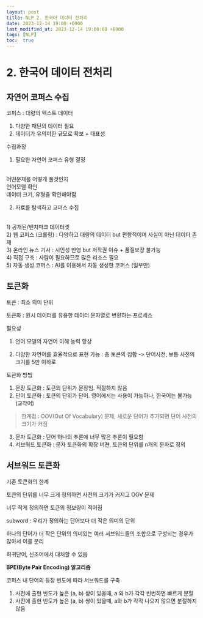 ```yaml
---
layout: post
title: NLP 2. 한국어 데이터 전처리
date: 2023-12-14 19:00 +0900
last_modified_at: 2023-12-14 19:00:00 +0900
tags: [NLP]
toc:  true
---
```


# 2. 한국어 데이터 전처리

## 자연어 코퍼스 수집

코퍼스 : 대량의 텍스트 데이터

1. 다양한 패턴의 데이터 필요
2. 데이터가 유의미한 규모로 확보 + 대표성

수집과정

1. 필요한 자연어 코퍼스 유형 결정
<br>
어떤문제를 어떻게 풀것인지
<br>
언어모델 확인
<br>
데이터 크기, 유형을 확인해야함

2. 자료를 탐색하고 코퍼스 수집
<br>
1) 공개된/벤치마크 데이터셋<br>
2) 웹 코퍼스 (크롤링) : 다양하고 대량의 데이터 but 편향적이며 사실이 아닌 데이터 존재<br>
3) 온라인 뉴스 기사 : 시인성 반영 but 저작권 이슈 + 품질보장 불가능<br>
4) 직접 구축 : 사람이 필요하므로 많은 리소스 필요<br>
5) 자동 생성 코퍼스 : AI를 이용해서 자동 생성한 코퍼스 (일부만)<br>

## 토큰화

토큰 : 최소 의미 단위

토큰화 : 원시 데이터를 유용한 데이터 문자열로 변환하는 프로세스

필요성

1. 언어 모델의 자연어 이해 능력 향상

2. 다양한 자연어를 효율적으로 표현 가능 : 총 토큰의 집합 -> 단어사전, 보통 사전의 크기를 5만 이하로

토큰화 방법

1. 문장 토큰화 : 토큰의 단위가 문장임. 적절하지 않음
2. 단어 토큰화 : 토큰의 단위가 단어. 영어에서는 사용이 가능하나, 한국어는 불가능 (교착어)<br>
> 한계점 : OOV(Out Of Vocabulary) 문제, 새로운 단어가 추가되면 단어 사전의 크기가 커짐
3. 문자 토큰화 : 단어 하나의 추론에 너무 많은 추론이 필요함
4. 서브워드 토큰화 : 문자 토큰화의 확장 버젼, 토큰의 단위를 n개의 문자로 정의

## 서브워드 토큰화

기존 토큰화의 한계

토큰의 단위를 너무 크게 정의하면 사전의 크기가 커지고 OOV 문제

너무 작게 정의하면 토큰의 정보량이 적어짐

subword : 우리가 정의하는 단어보다 더 작은 의미의 단위

하나의 단어가 더 작은 단위의 의미있는 여러 서브워드들의 조합으로 구성되는 경우가 많아서 이를 분리

희귀단어, 신조어에서 대처할 수 있음

**BPE(Byte Pair Encoding) 알고리즘**

코퍼스 내 단어의 등장 빈도에 따라 서브워드를 구축

1) 사전에 출현 빈도가 높은 (a, b) 쌍이 있을때, a 와 b가 각각 빈번하면 빠르게 분절
2) 사전에 출현 빈도가 높은 (a, b) 쌍이 있을때, a와 b가 각각 나오지 않으면 분절하지 않음

